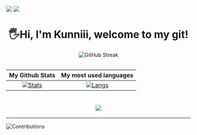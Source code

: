 ![](https://hit.yhype.me/github/profile?user_id=57139436)
![](https://komarev.com/ghpvc/?username=kunniii&style=flat&label=VIEWS)

<h1 align="center">
  🖐Hi, I'm Kunniii, welcome to my git! <height="60">
</h1>
  
<div align="center" width="100%">  
  
![GitHub Streak](https://github-readme-streak-stats.herokuapp.com/?user=kunniii)
</div>
<div align="center">
<table>

| My Github Stats | My most used languages |
|:-:|:-:|
[![Stats](https://acedev003-readme-stats.vercel.app/api?username=kunniii&show_icons=true)](https://github.com/kunniii)|[![Langs](https://acedev003-readme-stats.vercel.app/api/top-langs/?username=kunniii)](https://github.com/kunniii)

</table>
</div>

<h1 align="center">
  <a href="https://github.com/kunniii">
    <img src="https://github-profile-trophy.vercel.app/?username=kunniii"/>
  </a>
</h1>

---

![Contributions](https://fabianocouto-activity-graph.vercel.app/graph/?username=kunniii&theme=github-compact)
